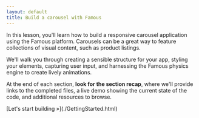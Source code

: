 ```yaml
---
layout: default
title: Build a carousel with Famous
---
```


<span class="intro-graf">
In this lesson, you'll learn how to build a responsive carousel application using the Famous platform. Carousels can be a great way to feature collections of visual content, such as product listings.
</span>

We'll walk you through creating a sensible structure for your app, styling your elements, capturing user input, and harnessing the Famous physics engine to create lively animations.


<script src="https://assets-te.famo.us/embed/embed.js"></script>
<div class="famous-container" data-famous-container-identifier="9161a98b-ee3c-4e33-94dc-2f627345e2e7"></div>


<div class="sidenote">
<p>At the end of each section, <strong>look for the section recap</strong>, where we'll provide links to the completed files, a live demo showing the current state of the code, and additional resources to browse.</p>
</div>

<span class="cta">
[Let's start building &raquo;](./GettingStarted.html)
</span>
